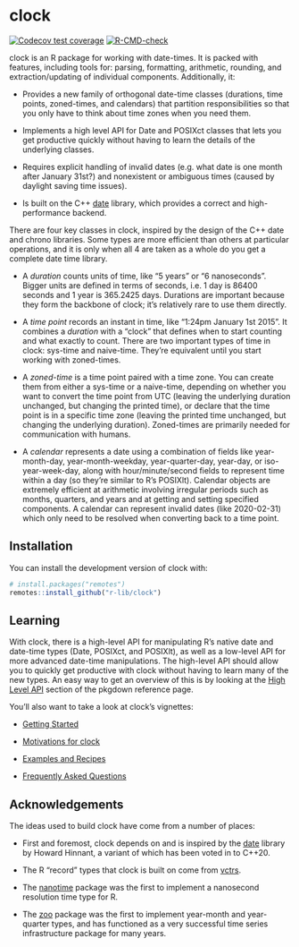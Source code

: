 
<!-- README.md is generated from README.Rmd. Please edit that file -->

# clock

<!-- badges: start -->

[![Codecov test
coverage](https://codecov.io/gh/r-lib/clock/branch/master/graph/badge.svg)](https://codecov.io/gh/r-lib/clock?branch=master)
[![R-CMD-check](https://github.com/r-lib/clock/workflows/R-CMD-check/badge.svg)](https://github.com/r-lib/clock/actions)
<!-- badges: end -->

clock is an R package for working with date-times. It is packed with
features, including tools for: parsing, formatting, arithmetic,
rounding, and extraction/updating of individual components.
Additionally, it:

-   Provides a new family of orthogonal date-time classes (durations,
    time points, zoned-times, and calendars) that partition
    responsibilities so that you only have to think about time zones
    when you need them.

-   Implements a high level API for Date and POSIXct classes that lets
    you get productive quickly without having to learn the details of
    the underlying classes.

-   Requires explicit handling of invalid dates (e.g. what date is one
    month after January 31st?) and nonexistent or ambiguous times
    (caused by daylight saving time issues).

-   Is built on the C++ [date](https://github.com/HowardHinnant/date)
    library, which provides a correct and high-performance backend.

There are four key classes in clock, inspired by the design of the C++
date and chrono libraries. Some types are more efficient than others at
particular operations, and it is only when all 4 are taken as a whole do
you get a complete date time library.

-   A *duration* counts units of time, like “5 years” or “6
    nanoseconds”. Bigger units are defined in terms of seconds, i.e. 1
    day is 86400 seconds and 1 year is 365.2425 days. Durations are
    important because they form the backbone of clock; it’s relatively
    rare to use them directly.

-   A *time point* records an instant in time, like “1:24pm January 1st
    2015”. It combines a *duration* with a “clock” that defines when to
    start counting and what exactly to count. There are two important
    types of time in clock: sys-time and naive-time. They’re equivalent
    until you start working with zoned-times.

-   A *zoned-time* is a time point paired with a time zone. You can
    create them from either a sys-time or a naive-time, depending on
    whether you want to convert the time point from UTC (leaving the
    underlying duration unchanged, but changing the printed time), or
    declare that the time point is in a specific time zone (leaving the
    printed time unchanged, but changing the underlying duration).
    Zoned-times are primarily needed for communication with humans.

-   A *calendar* represents a date using a combination of fields like
    year-month-day, year-month-weekday, year-quarter-day, year-day, or
    iso-year-week-day, along with hour/minute/second fields to represent
    time within a day (so they’re similar to R’s POSIXlt). Calendar
    objects are extremely efficient at arithmetic involving irregular
    periods such as months, quarters, and years and at getting and
    setting specified components. A calendar can represent invalid dates
    (like 2020-02-31) which only need to be resolved when converting
    back to a time point.

## Installation

You can install the development version of clock with:

``` r
# install.packages("remotes")
remotes::install_github("r-lib/clock")
```

## Learning

With clock, there is a high-level API for manipulating R’s native date
and date-time types (Date, POSIXct, and POSIXlt), as well as a low-level
API for more advanced date-time manipulations. The high-level API should
allow you to quickly get productive with clock without having to learn
many of the new types. An easy way to get an overview of this is by
looking at the [High Level
API](https://clock.r-lib.org/reference/index.html#section-high-level-api)
section of the pkgdown reference page.

You’ll also want to take a look at clock’s vignettes:

-   [Getting Started](https://clock.r-lib.org/articles/clock.html)

-   [Motivations for
    clock](https://clock.r-lib.org/articles/articles/motivations.html)

-   [Examples and
    Recipes](https://clock.r-lib.org/articles/recipes.html)

-   [Frequently Asked
    Questions](https://clock.r-lib.org/articles/faq.html)

## Acknowledgements

The ideas used to build clock have come from a number of places:

-   First and foremost, clock depends on and is inspired by the
    [date](https://github.com/HowardHinnant/date) library by Howard
    Hinnant, a variant of which has been voted in to C++20.

-   The R “record” types that clock is built on come from
    [vctrs](https://github.com/r-lib/vctrs).

-   The [nanotime](https://github.com/eddelbuettel/nanotime) package was
    the first to implement a nanosecond resolution time type for R.

-   The [zoo](https://CRAN.R-project.org/package=zoo) package was the
    first to implement year-month and year-quarter types, and has
    functioned as a very successful time series infrastructure package
    for many years.
